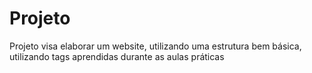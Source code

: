 # Projeto

Projeto visa elaborar um website, utilizando uma estrutura bem básica, utilizando tags aprendidas durante as aulas práticas
